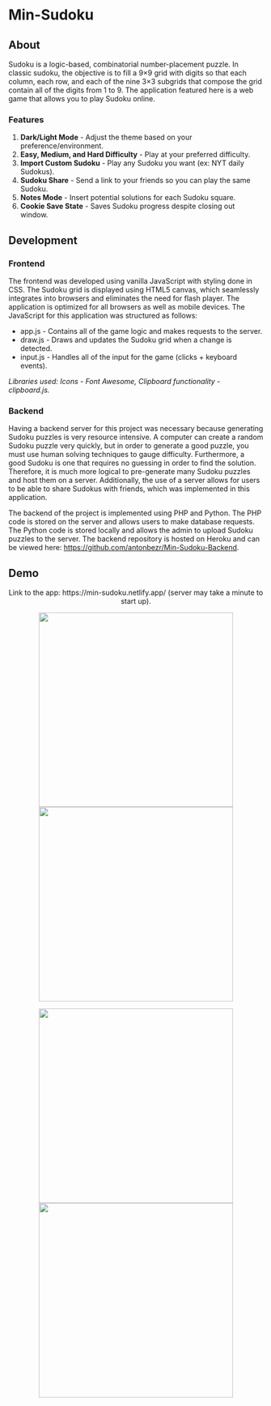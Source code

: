 # Min-Sudoku

## About

Sudoku is a logic-based, combinatorial number-placement puzzle. In classic sudoku, the objective is to fill a 9×9 grid with digits so that each column, each row, and each of the nine 3×3 subgrids that compose the grid contain all of the digits from 1 to 9. The application featured here is a web game that allows you to play Sudoku online.

### Features

1. **Dark/Light Mode** - Adjust the theme based on your preference/environment.
2. **Easy, Medium, and Hard Difficulty** - Play at your preferred difficulty.
3. **Import Custom Sudoku** - Play any Sudoku you want (ex: NYT daily Sudokus).
4. **Sudoku Share** - Send a link to your friends so you can play the same Sudoku.
5. **Notes Mode** - Insert potential solutions for each Sudoku square.
6. **Cookie Save State** - Saves Sudoku progress despite closing out window.

## Development

### Frontend

The frontend was developed using vanilla JavaScript with styling done in CSS. The Sudoku grid is displayed using HTML5 canvas, which seamlessly integrates into browsers and eliminates the need for flash player. The application is optimized for all browsers as well as mobile devices. The JavaScript for this application was structured as follows:
* app.js - Contains all of the game logic and makes requests to the server.
* draw.js - Draws and updates the Sudoku grid when a change is detected.
* input.js - Handles all of the input for the game (clicks + keyboard events).

*Libraries used: Icons - Font Awesome, Clipboard functionality - clipboard.js.*

### Backend

Having a backend server for this project was necessary because generating Sudoku puzzles is very resource intensive. A computer can create a random Sudoku puzzle very quickly, but in order to generate a good puzzle, you must use human solving techniques to gauge difficulty. Furthermore, a good Sudoku is one that requires no guessing in order to find the solution. Therefore, it is much more logical to pre-generate many Sudoku puzzles and host them on a server. Additionally, the use of a server allows for users to be able to share Sudokus with friends, which was implemented in this application.

The backend of the project is implemented using PHP and Python. The PHP code is stored on the server and allows users to make database requests. The Python code is stored locally and allows the admin to upload Sudoku puzzles to the server. The backend repository is hosted on Heroku and can be viewed here: https://github.com/antonbezr/Min-Sudoku-Backend.

## Demo

<p align="center">
    Link to the app: https://min-sudoku.netlify.app/ (server may take a minute to start up).
</p>

<p align="center">
  <img src="https://i.imgur.com/NRhqbUp.png" width="384" height="384">
  <img src="https://i.imgur.com/uEEWylT.png" width="384" height="384">
</p>

<p align="center">
  <img src="https://i.imgur.com/q1VxH9D.png" width="384" height="384">
  <img src="https://i.imgur.com/x87JcWd.png" width="384" height="384">
</p>
